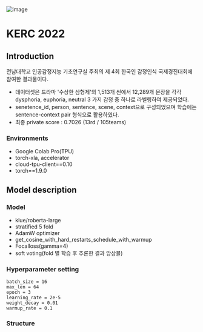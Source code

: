 ![image](https://user-images.githubusercontent.com/37128004/197667144-14df50d1-e2b5-415a-904d-b29e8ef9989d.png)
# KERC 2022
## Introduction
전남대학교 인공감정지능 기초연구실 주최의 제 4회 한국인 감정인식 국제경진대회에 참여한 결과물이다.
- 데이터셋은 드라마 '수상한 삼형제'의 1,513개 씬에서 12,289개 문장을 각각 dysphoria, euphoria, neutral 3 가지 감정 중 하나로 라벨링하여 제공되었다. 
- senetence_id, person, sentence, scene, context으로 구성되었으며 학습에는 sentence-context pair 형식으로 활용하였다. 
- 최종 private score : 0.7026 (13rd / 105teams)
### Environments
- Google Colab Pro(TPU)
- torch-xla, accelerator
- cloud-tpu-client==0.10 
- torch==1.9.0

## Model description 
### Model
- klue/roberta-large
- stratified 5 fold
- AdamW optimizer
- get_cosine_with_hard_restarts_schedule_with_warmup
- Focalloss(gamma=4) 
- soft voting(fold 별 학습 후 추론한 결과 앙상블) 

### Hyperparameter setting

    batch_size = 16
    max_len = 64
    epoch = 3
    learning_rate = 2e-5
    weight_decay = 0.01
    warmup_rate = 0.1

### Structure





